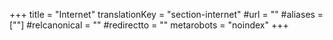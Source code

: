+++
title = "Internet"
translationKey = "section-internet"
#url = ""
#aliases = [""]
#relcanonical = ""
#redirectto = ""
metarobots = "noindex"
+++
